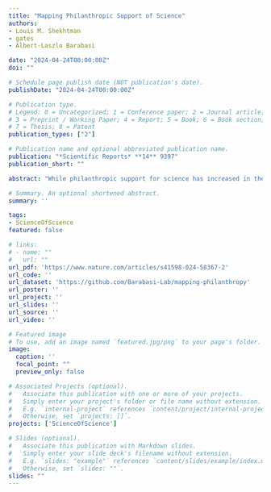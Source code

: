 ```yaml
---
title: "Mapping Philanthropic Support of Science"
authors:
- Louis M. Shekhtman
- gates
- Albert-Laszlo Barabasi

date: "2024-04-24T00:00:00Z"
doi: ""

# Schedule page publish date (NOT publication's date).
publishDate: "2024-04-24T00:00:00Z"

# Publication type.
# Legend: 0 = Uncategorized; 1 = Conference paper; 2 = Journal article;
# 3 = Preprint / Working Paper; 4 = Report; 5 = Book; 6 = Book section;
# 7 = Thesis; 8 = Patent
publication_types: ["2"]

# Publication name and optional abbreviated publication name.
publication: "*Scientific Reports* **14** 9397"
publication_short: ""

abstract: "While philanthropic support for science has increased in the past decade, there is limited quantitative knowledge about the patterns that characterize it and the mechanisms that drive its distribution. Here, we map philanthropic funding to universities and research institutions based on IRS tax forms from 685,397 non-profit organizations. We identify nearly one million grants supporting institutions involved in science and higher education, finding that in volume and scope, philanthropy is a significant source of funds, reaching an amount that rivals some of the key federal agencies like the NSF and NIH. Our analysis also reveals that philanthropic funders tend to focus locally, indicating that criteria beyond research excellence play an important role in funding decisions, and that funding relationships are stable, i.e. once a grant-giving relationship begins, it tends to continue in time. Finally, we show that the bipartite funder-recipient network displays a highly overrepresented motif indicating that funders who share one recipient also share other recipients and we show that this motif contains predictive power for future funding relationships. We discuss the policy implications of our findings on inequality in science, scientific progress, and the role of quantitative approaches to philanthropy."

# Summary. An optional shortened abstract.
summary: ''

tags:
- ScienceOfScience
featured: false

# links:
# - name: ""
#   url: ""
url_pdf: 'https://www.nature.com/articles/s41598-024-58367-2'
url_code: ''
url_dataset: 'https://github.com/Barabasi-Lab/mapping-philanthropy'
url_poster: ''
url_project: ''
url_slides: ''
url_source: ''
url_video: ''

# Featured image
# To use, add an image named `featured.jpg/png` to your page's folder. 
image:
  caption: ''
  focal_point: ""
  preview_only: false

# Associated Projects (optional).
#   Associate this publication with one or more of your projects.
#   Simply enter your project's folder or file name without extension.
#   E.g. `internal-project` references `content/project/internal-project/index.md`.
#   Otherwise, set `projects: []`.
projects: ['ScienceOfScience']

# Slides (optional).
#   Associate this publication with Markdown slides.
#   Simply enter your slide deck's filename without extension.
#   E.g. `slides: "example"` references `content/slides/example/index.md`.
#   Otherwise, set `slides: ""`.
slides: ""
---
```



        



